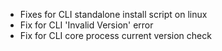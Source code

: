 - Fixes for CLI standalone install script on linux
- Fix for CLI 'Invalid Version' error
- Fix for CLI core process current version check
